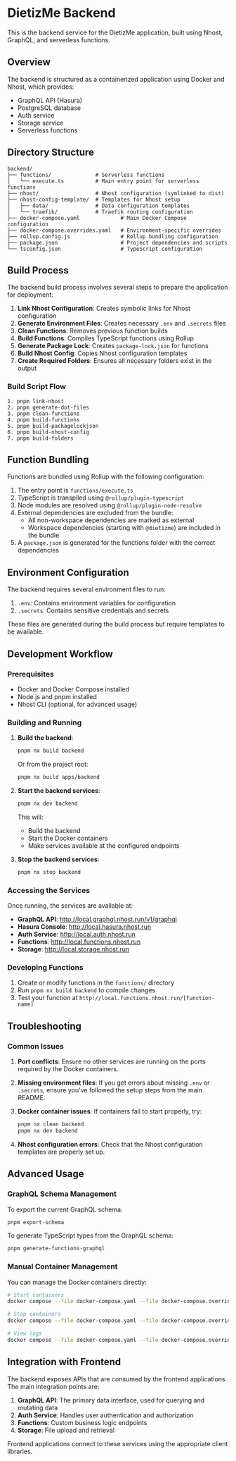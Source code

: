 # DietizMe Backend

This is the backend service for the DietizMe application, built using Nhost, GraphQL, and serverless functions.

## Overview

The backend is structured as a containerized application using Docker and Nhost, which provides:

- GraphQL API (Hasura)
- PostgreSQL database
- Auth service
- Storage service
- Serverless functions

## Directory Structure

```
backend/
├── functions/              # Serverless functions
│   └── execute.ts          # Main entry point for serverless functions
├── nhost/                  # Nhost configuration (symlinked to dist)
├── nhost-config-template/  # Templates for Nhost setup
│   ├── data/               # Data configuration templates
│   └── traefik/            # Traefik routing configuration
├── docker-compose.yaml             # Main Docker Compose configuration
├── docker-compose.overrides.yaml   # Environment-specific overrides
├── rollup.config.js                # Rollup bundling configuration
├── package.json                    # Project dependencies and scripts
└── tsconfig.json                   # TypeScript configuration
```

## Build Process

The backend build process involves several steps to prepare the application for deployment:

1. **Link Nhost Configuration**: Creates symbolic links for Nhost configuration
2. **Generate Environment Files**: Creates necessary `.env` and `.secrets` files
3. **Clean Functions**: Removes previous function builds
4. **Build Functions**: Compiles TypeScript functions using Rollup
5. **Generate Package Lock**: Creates `package-lock.json` for functions
6. **Build Nhost Config**: Copies Nhost configuration templates
7. **Create Required Folders**: Ensures all necessary folders exist in the output

### Build Script Flow

```
1. pnpm link-nhost
2. pnpm generate-dot-files 
3. pnpm clean-functions
4. pnpm build-functions
5. pnpm build-packagelockjson
6. pnpm build-nhost-config
7. pnpm build-folders
```

## Function Bundling

Functions are bundled using Rollup with the following configuration:

1. The entry point is `functions/execute.ts`
2. TypeScript is transpiled using `@rollup/plugin-typescript`
3. Node modules are resolved using `@rollup/plugin-node-resolve`
4. External dependencies are excluded from the bundle:
   - All non-workspace dependencies are marked as external
   - Workspace dependencies (starting with `@dietizme`) are included in the bundle
5. A `package.json` is generated for the functions folder with the correct dependencies

## Environment Configuration

The backend requires several environment files to run:

1. `.env`: Contains environment variables for configuration
2. `.secrets`: Contains sensitive credentials and secrets

These files are generated during the build process but require templates to be available.

## Development Workflow

### Prerequisites

- Docker and Docker Compose installed
- Node.js and pnpm installed
- Nhost CLI (optional, for advanced usage)

### Building and Running

1. **Build the backend**:
   ```bash
   pnpm nx build backend
   ```
   
   Or from the project root:
   ```bash
   pnpm nx build apps/backend
   ```

2. **Start the backend services**:
   ```bash
   pnpm nx dev backend
   ```
   
   This will:
   - Build the backend
   - Start the Docker containers
   - Make services available at the configured endpoints

3. **Stop the backend services**:
   ```bash
   pnpm nx stop backend
   ```

### Accessing the Services

Once running, the services are available at:

- **GraphQL API**: http://local.graphql.nhost.run/v1/graphql
- **Hasura Console**: http://local.hasura.nhost.run
- **Auth Service**: http://local.auth.nhost.run
- **Functions**: http://local.functions.nhost.run
- **Storage**: http://local.storage.nhost.run

### Developing Functions

1. Create or modify functions in the `functions/` directory
2. Run `pnpm nx build backend` to compile changes
3. Test your function at `http://local.functions.nhost.run/[function-name]`

## Troubleshooting

### Common Issues

1. **Port conflicts**: Ensure no other services are running on the ports required by the Docker containers.

2. **Missing environment files**: If you get errors about missing `.env` or `.secrets`, ensure you've followed the setup steps from the main README.

3. **Docker container issues**: If containers fail to start properly, try:
   ```bash
   pnpm nx clean backend
   pnpm nx dev backend
   ```

4. **Nhost configuration errors**: Check that the Nhost configuration templates are properly set up.

## Advanced Usage

### GraphQL Schema Management

To export the current GraphQL schema:
```bash
pnpm export-schema
```

To generate TypeScript types from the GraphQL schema:
```bash
pnpm generate-functions-graphql
```

### Manual Container Management

You can manage the Docker containers directly:

```bash
# Start containers
docker compose --file docker-compose.yaml --file docker-compose.overrides.yaml --project-name ${NHOST_PROJECT_NAME} up --detach

# Stop containers
docker compose --file docker-compose.yaml --file docker-compose.overrides.yaml --project-name ${NHOST_PROJECT_NAME} down

# View logs
docker compose --file docker-compose.yaml --file docker-compose.overrides.yaml --project-name ${NHOST_PROJECT_NAME} logs -f
```

## Integration with Frontend

The backend exposes APIs that are consumed by the frontend applications. The main integration points are:

1. **GraphQL API**: The primary data interface, used for querying and mutating data
2. **Auth Service**: Handles user authentication and authorization
3. **Functions**: Custom business logic endpoints
4. **Storage**: File upload and retrieval

Frontend applications connect to these services using the appropriate client libraries.